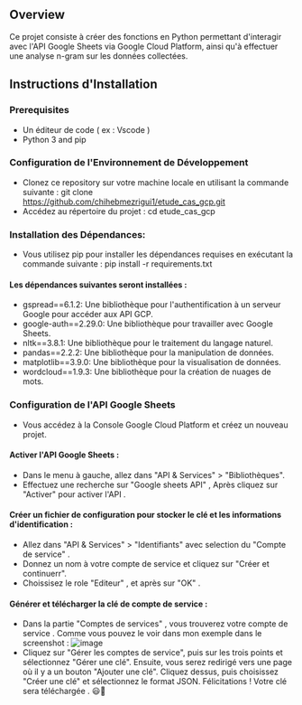 ## Overview
Ce projet consiste à créer des fonctions en Python permettant d'interagir avec l'API Google Sheets via Google Cloud Platform, ainsi qu'à effectuer une analyse n-gram sur les données collectées.

## Instructions d'Installation
### Prerequisites
- Un éditeur de code ( ex : Vscode ) 
- Python 3 and pip
### Configuration de l'Environnement de Développement
- Clonez ce repository sur votre machine locale en utilisant la commande suivante :
git clone https://github.com/chihebmezrigui1/etude_cas_gcp.git
- Accédez au répertoire du projet :
cd etude_cas_gcp
### Installation des Dépendances:
- Vous utilisez pip pour installer les dépendances requises en exécutant la commande suivante :
pip install -r requirements.txt
#### Les dépendances suivantes seront installées :
- gspread==6.1.2: Une bibliothèque pour l'authentification à un serveur Google pour accéder aux API GCP.
- google-auth==2.29.0: Une bibliothèque pour travailler avec Google Sheets.
- nltk==3.8.1: Une bibliothèque pour le traitement du langage naturel.
- pandas==2.2.2: Une bibliothèque pour la manipulation de données.
- matplotlib==3.9.0: Une bibliothèque pour la visualisation de données.
- wordcloud==1.9.3: Une bibliothèque pour la création de nuages de mots.
### Configuration de l'API Google Sheets
- Vous accédez à la Console Google Cloud Platform et créez un nouveau projet.
#### Activer l'API Google Sheets :
- Dans le menu à gauche, allez dans "API & Services" > "Bibliothèques".
- Effectuez une recherche sur "Google sheets API" , Après cliquez sur "Activer" pour activer l'API .
#### Créer un fichier de configuration pour stocker le clé et les informations d'identification :
- Allez dans "API & Services" > "Identifiants" avec selection du "Compte de service" .
- Donnez un nom à votre compte de service et cliquez sur "Créer et continuerr".
- Choissisez le role "Editeur" , et après sur "OK" .
#### Générer et télécharger la clé de compte de service :
- Dans la partie "Comptes de services" , vous trouverez votre compte de service . Comme vous pouvez le voir dans mon exemple dans le screenshot :
  ![image](https://github.com/chihebmezrigui1/etude_cas_gcp/assets/99685119/04f1e7a7-5a6f-4731-8ab5-c54734f130d8)
- Cliquez sur "Gérer les comptes de service", puis sur les trois points et sélectionnez "Gérer une clé". Ensuite, vous serez redirigé vers une page où il y a un bouton "Ajouter une clé". Cliquez dessus, puis choisissez "Créer une clé" et sélectionnez le format JSON. Félicitations ! Votre clé sera téléchargée . 😃👏
  


